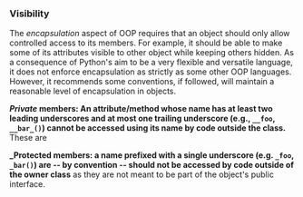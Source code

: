 ### Visibility

The _encapsulation_ aspect of OOP requires that an object should only allow controlled access to its members. For example, it should be able to make some of its attributes visible to other object while keeping others hidden. As a consequence of Python's aim to be a very flexible and versatile language, it does not enforce encapsulation as strictly as some other OOP languages. However, it recommends some conventions, if followed, will maintain a reasonable level of encapsulation in objects.

**_Private_ members: An attribute/method whose name has at least two leading underscores and at most one trailing underscore (e.g., `__foo`, `__bar_()`) cannot be accessed using its name by code outside the class.** These are 

**_Protected members: a name prefixed with a single underscore (e.g. `_foo`, `_bar()`) are -- by convention -- should not be accessed by code outside of the owner class** as they are not meant to be part of the object's public interface.